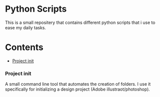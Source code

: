 # Python Scripts

This is a small repositery that contains different python scripts that i use to ease my daily tasks.

# Contents

- [Project init](https://github.com/chemsedd/python-scripts/tree/master/project-init)


### Project init
A small command line tool that automates the creation of folders. I use it specifically for initializing a design project (Adobe illustraot/photoshop).